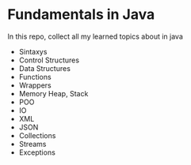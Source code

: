 # Fundamentals in Java

In this repo, collect all my learned topics about in java

- Sintaxys
- Control Structures
- Data Structures
- Functions
- Wrappers
- Memory Heap, Stack
- POO
- IO
- XML
- JSON
- Collections
- Streams
- Exceptions
